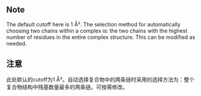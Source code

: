 ## Note
The default cutoff here is 1 Å². The selection method for automatically choosing two chains within a complex is: the two chains with the highest number of residues in the entire complex structure. This can be modified as needed.

## 注意
此处默认的cutoff为1 Å²。自动选择复合物中的两条链时采用的选择方法为：整个复合物结构中残基数量最多的两条链。可按需修改。
